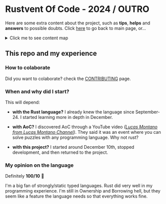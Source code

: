 Rustvent Of Code - 2024 / OUTRO
===============================

Here are some extra content about the project, such as **tips**,
**helps** and **answers** to possible doubts. Click [here][repo-link]
to go back to main page, or...

<details>
  <summary>Click me to see content map</summary>
  
  - [This repo and my experience](#this-repo-and-my-experience)
    - [How to colaborate](#how-to-colaborate)
    - [When and why did I start?](#when-and-why-did-i-start)
    - [My opinion on the language](#my-opinion-on-the-language)

</details>

## This repo and my experience

### How to colaborate

Did you want to colaborate? check the
[CONTRIBUTING][contributing-link] page.

### When and why did I start?

This will depend:

  - **with the Rust language?** I already knew the language since
    September-24. I started learning more in depth in December.

  - **with AoC?** I discovered AoC through a YouTube video
    _([Lucas Montano from Lucas Montano Channel][lucas-montano])_.
    They said it was an event where you can solve puzzles with any
    programming language. Why not rust?

  - **with this project?** I started around December 10th, stopped
    development, and then returned to the project.

### My opinion on the language

Definitely **100/10** 🌟

I'm a big fan of strongly/static typed languages. Rust did very well
in my programming experience. I'm still in Ownership and Borrowing
hell, but they seem like a feature the language needs so that
everything works fine.



[repo-link]: https://github.com/nasccped/rustvent-of-code-2024
[contributing-link]: ./CONTRIBUTING.md
[lucas-montano]: https://www.youtube.com/@LucasMontano
